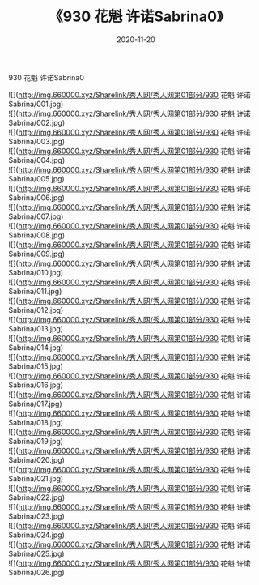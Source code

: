 ﻿---
layout: post
title:  《930 花魁 许诺Sabrina0》
date:   2020-11-20
img: http://img.660000.xyz/Sharelink/秀人网/秀人网第01部分/930 花魁 许诺Sabrina0/000.jpg
categories: [美女, 清纯, 唯美]
---

930 花魁 许诺Sabrina0

  ![](http://img.660000.xyz/Sharelink/秀人网/秀人网第01部分/930 花魁 许诺Sabrina/001.jpg) <br> ![](http://img.660000.xyz/Sharelink/秀人网/秀人网第01部分/930 花魁 许诺Sabrina/002.jpg) <br> ![](http://img.660000.xyz/Sharelink/秀人网/秀人网第01部分/930 花魁 许诺Sabrina/003.jpg) <br> ![](http://img.660000.xyz/Sharelink/秀人网/秀人网第01部分/930 花魁 许诺Sabrina/004.jpg) <br> ![](http://img.660000.xyz/Sharelink/秀人网/秀人网第01部分/930 花魁 许诺Sabrina/005.jpg) <br> ![](http://img.660000.xyz/Sharelink/秀人网/秀人网第01部分/930 花魁 许诺Sabrina/006.jpg) <br> ![](http://img.660000.xyz/Sharelink/秀人网/秀人网第01部分/930 花魁 许诺Sabrina/007.jpg) <br> ![](http://img.660000.xyz/Sharelink/秀人网/秀人网第01部分/930 花魁 许诺Sabrina/008.jpg) <br> ![](http://img.660000.xyz/Sharelink/秀人网/秀人网第01部分/930 花魁 许诺Sabrina/009.jpg) <br> ![](http://img.660000.xyz/Sharelink/秀人网/秀人网第01部分/930 花魁 许诺Sabrina/010.jpg) <br> ![](http://img.660000.xyz/Sharelink/秀人网/秀人网第01部分/930 花魁 许诺Sabrina/011.jpg) <br> ![](http://img.660000.xyz/Sharelink/秀人网/秀人网第01部分/930 花魁 许诺Sabrina/012.jpg) <br> ![](http://img.660000.xyz/Sharelink/秀人网/秀人网第01部分/930 花魁 许诺Sabrina/013.jpg) <br> ![](http://img.660000.xyz/Sharelink/秀人网/秀人网第01部分/930 花魁 许诺Sabrina/014.jpg) <br> ![](http://img.660000.xyz/Sharelink/秀人网/秀人网第01部分/930 花魁 许诺Sabrina/015.jpg) <br> ![](http://img.660000.xyz/Sharelink/秀人网/秀人网第01部分/930 花魁 许诺Sabrina/016.jpg) <br> ![](http://img.660000.xyz/Sharelink/秀人网/秀人网第01部分/930 花魁 许诺Sabrina/017.jpg) <br> ![](http://img.660000.xyz/Sharelink/秀人网/秀人网第01部分/930 花魁 许诺Sabrina/018.jpg) <br> ![](http://img.660000.xyz/Sharelink/秀人网/秀人网第01部分/930 花魁 许诺Sabrina/019.jpg) <br> ![](http://img.660000.xyz/Sharelink/秀人网/秀人网第01部分/930 花魁 许诺Sabrina/020.jpg) <br> ![](http://img.660000.xyz/Sharelink/秀人网/秀人网第01部分/930 花魁 许诺Sabrina/021.jpg) <br> ![](http://img.660000.xyz/Sharelink/秀人网/秀人网第01部分/930 花魁 许诺Sabrina/022.jpg) <br> ![](http://img.660000.xyz/Sharelink/秀人网/秀人网第01部分/930 花魁 许诺Sabrina/023.jpg) <br> ![](http://img.660000.xyz/Sharelink/秀人网/秀人网第01部分/930 花魁 许诺Sabrina/024.jpg) <br> ![](http://img.660000.xyz/Sharelink/秀人网/秀人网第01部分/930 花魁 许诺Sabrina/025.jpg) <br> ![](http://img.660000.xyz/Sharelink/秀人网/秀人网第01部分/930 花魁 许诺Sabrina/026.jpg) <br>